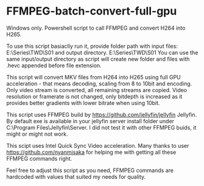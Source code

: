 # FFMPEG-batch-convert-full-gpu
Windows only.
Powershell script to call FFMPEG and convert H264 into H265.

To use this script basiaclly run it, provide folder path with input files:
E:\Series\TWD\S01
and output directory.
E:\Series\TWD\S01
You can use the same input/output directory as script will create new folder and files with .hevc appended before file extension. 

This script will convert MKV files from H264 into H265 using full GPU acceleration - that means decoding, scaling from 8 to 10bit and encoding.
Only video stream is converted, all remaining streams are copied. Video resolution or framerate is not changed, only bitdepth is increased as it provides better gradients with lower bitrate when using 10bit.

This script uses FFMPEG build by https://github.com/jellyfin/jellyfin Jellyfin. 
By default exe is available in your jellyfin server install folder under C:\Program Files\Jellyfin\Server.
I did not test it with other FFMPEG buids, it might or might not work.

This scipt uses Intel Quick Sync Video acceleration.
Many thanks to user https://github.com/nyanmisaka for helping me with getting all these FFMPEG commands right.

Feel free to adjust this script as you need, FFMPEG commands are hardcoded with values that suited my needs for quality.
